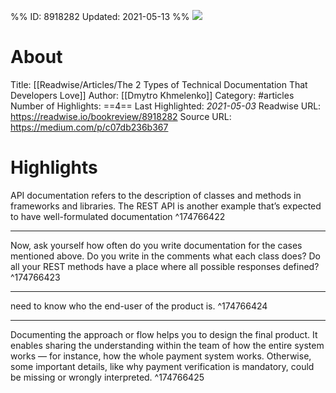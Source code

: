 %%
ID: 8918282
Updated: 2021-05-13
%%
![](https://readwise-assets.s3.amazonaws.com/static/images/article0.00998d930354.png)

# About
Title: [[Readwise/Articles/The 2 Types of Technical Documentation That  Developers Love]]
Author: [[Dmytro Khmelenko]]
Category: #articles
Number of Highlights: ==4==
Last Highlighted: *2021-05-03*
Readwise URL: https://readwise.io/bookreview/8918282
Source URL: https://medium.com/p/c07db236b367


# Highlights 
API documentation refers to the description of classes and methods in frameworks and libraries. The REST API is another example that’s expected to have well-formulated documentation  ^174766422

---

Now, ask yourself how often do you write documentation for the cases mentioned above. Do you write in the comments what each class does? Do all your REST methods have a place where all possible responses defined?  ^174766423

---

need to know who the end-user of the product is.  ^174766424

---

Documenting the approach or flow helps you to design the final product. It enables sharing the understanding within the team of how the entire system works — for instance, how the whole payment system works. Otherwise, some important details, like why payment verification is mandatory, could be missing or wrongly interpreted.  ^174766425

